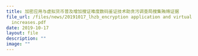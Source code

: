 ```yaml
---
title: 加密应用与虚拟货币普及增加搜证难度数码鉴证技术助贪污调查局搜集贿赂证据
file_url: /files/news/20191017_lhzb_encryption application and virtual currency
  increases.pdf
date: 2019-10-17
layout: file
description: ""
image: ""
---
```


